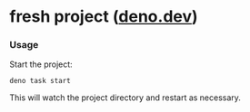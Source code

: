 # fresh project ([deno.dev](https://fresh-spa.deno.dev/))

### Usage

Start the project:

```
deno task start
```

This will watch the project directory and restart as necessary.
